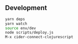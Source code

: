 ## Development

```bash
yarn deps
yarn watch
source env/dev
node scripts/deploy.js
M-x cider-connect-clojurescript
```
